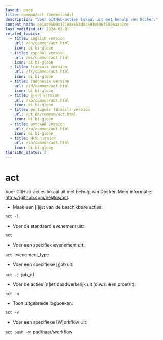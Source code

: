```yaml
---
layout: page
title: common/act (Nederlands)
description: "Voer GitHub-acties lokaal uit met behulp van Docker."
content_hash: ee1ac0509c171e8e853d8d893e006f5506aaa2ce
last_modified_at: 2024-02-01
related_topics:
  - title: English version
    url: /en/common/act.html
    icon: bi bi-globe
  - title: español version
    url: /es/common/act.html
    icon: bi bi-globe
  - title: français version
    url: /fr/common/act.html
    icon: bi bi-globe
  - title: Indonesia version
    url: /id/common/act.html
    icon: bi bi-globe
  - title: 한국어 version
    url: /ko/common/act.html
    icon: bi bi-globe
  - title: português (Brasil) version
    url: /pt_BR/common/act.html
    icon: bi bi-globe
  - title: русский version
    url: /ru/common/act.html
    icon: bi bi-globe
  - title: 中文 version
    url: /zh/common/act.html
    icon: bi bi-globe
tldri18n_status: 2
---
```

# act

Voer GitHub-acties lokaal uit met behulp van Docker.
Meer informatie: <https://github.com/nektos/act>.

- Maak een [l]ijst van de beschikbare acties:

`act -l`

- Voer de standaard evenement uit:

`act`

- Voer een specifiek evenement uit:

`act `<span class="tldr-var badge badge-pill bg-dark-lm bg-white-dm text-white-lm text-dark-dm font-weight-bold">evenement_type</span>

- Voer een specifieke [j]ob uit:

`act -j `<span class="tldr-var badge badge-pill bg-dark-lm bg-white-dm text-white-lm text-dark-dm font-weight-bold">job_id</span>

- Voer de acties [n]iet daadwerkelijk uit (d.w.z. een proefrit):

`act -n`

- Toon uitgebreide logboeken:

`act -v`

- Voer een specifieke [W]orkflow uit:

`act push -W `<span class="tldr-var badge badge-pill bg-dark-lm bg-white-dm text-white-lm text-dark-dm font-weight-bold">pad/naar/workflow</span>
